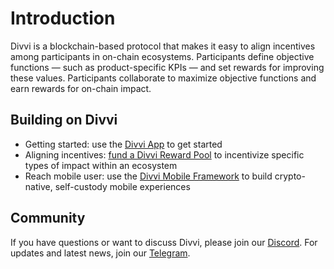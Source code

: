 # Introduction

Divvi is a blockchain-based protocol that makes it easy to align incentives among participants in on-chain ecosystems. Participants define objective functions — such as product-specific KPIs — and set rewards for improving these values. Participants collaborate to maximize objective functions and earn rewards for on-chain impact.

## Building on Divvi

- Getting started: use the [Divvi App](https://app.divvi.xyz/builders) to get started
- Aligning incentives: [fund a Divvi Reward Pool](./protocol/fund-managers) to incentivize specific types of impact within an ecosystem
- Reach mobile user: use the [Divvi Mobile Framework](./mobile-framework/overview) to build crypto-native, self-custody mobile experiences

## Community

If you have questions or want to discuss Divvi, please join our [Discord](https://discord.gg/EaxZDhMuDn).
For updates and latest news, join our [Telegram](https://t.me/letsdivvi).
